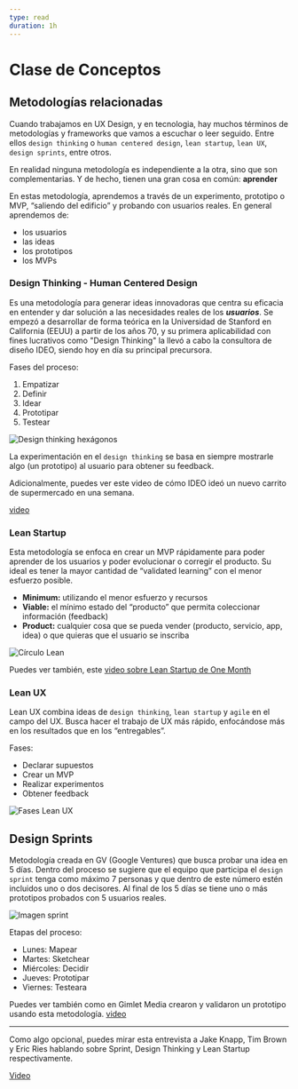 ```yaml
---
type: read
duration: 1h
---
```


# Clase de Conceptos

## Metodologías relacionadas

Cuando trabajamos en UX Design, y en tecnologia, hay muchos términos de
metodologías y frameworks que vamos a escuchar o leer seguido. Entre ellos
`design thinking` o `human centered design`, `lean startup`, `lean UX`,
`design sprints`, entre otros.

En realidad ninguna metodología es independiente a la otra, sino que son
complementarias. Y de hecho, tienen una gran cosa en común: **aprender**

En estas metodología, aprendemos a través de un experimento, prototipo o MVP,
“saliendo del edificio” y probando con usuarios reales. En general aprendemos
de:

* los usuarios
* las ideas
* los prototipos
* los MVPs

### Design Thinking - Human Centered Design

Es una metodología para generar ideas innovadoras que centra su eficacia en
entender y dar solución a las necesidades reales de los **_usuarios_**. Se
empezó a desarrollar de forma teórica en la Universidad de Stanford en
California (EEUU) a partir de los años 70, y su primera aplicabilidad con fines
lucrativos como "Design Thinking" la llevó a cabo la consultora de diseño IDEO,
siendo hoy en día su principal precursora.

Fases del proceso:

1. Empatizar
2. Definir
3. Idear
4. Prototipar
5. Testear

![Design thinking hexágonos](https://lh4.googleusercontent.com/NBcmNGSddfAfeKGla95NnHTHin0eAvP1cdo8NNxmtCOLyjYcedxCWnrQACTwkFG2J4VD81qpJuIiu9GY7wH4NVg86iqOrrkEt_8HQIb9dzr6jBnoaFCiFNg-sxSZiw9fJFuobcmIUyc)

La experimentación en el `design thinking` se basa en siempre mostrarle algo
(un prototipo) al usuario para obtener su feedback.

Adicionalmente, puedes ver este video de cómo IDEO ideó un nuevo carrito de
supermercado en una semana.

[video](https://youtu.be/McabDMc9Z4Y)

### Lean Startup

Esta metodología se enfoca en crear un MVP rápidamente para poder aprender de
los usuarios y poder evolucionar o corregir el producto. Su ideal es tener la
mayor cantidad de “validated learning” con el menor esfuerzo posible.

* **Minimum:** utilizando el menor esfuerzo y recursos
* **Viable:** el mínimo estado del “producto” que permita coleccionar
  información (feedback)
* **Product:** cualquier cosa que se pueda vender (producto, servicio, app,
  idea) o que quieras que el usuario se inscriba

![Círculo Lean](https://image.slidesharecdn.com/presentacinfinal-defensav2-140327151051-phpapp01/95/diseo-de-un-marco-de-referencia-para-el-emprendimiento-de-ti-basado-en-la-filosofa-lean-startup-15-638.jpg?cb=1395933204)

Puedes ver también, este [video sobre Lean Startup de One Month](https://youtu.be/X2YoHFuWkqs)

### Lean UX

Lean UX combina ideas de `design thinking`, `lean startup` y `agile` en el campo
del UX. Busca hacer el trabajo de UX más rápido, enfocándose más en los
resultados que en los “entregables”.

Fases:

* Declarar supuestos
* Crear un MVP
* Realizar experimentos
* Obtener feedback

![Fases Lean UX](https://lh6.googleusercontent.com/vCUr-V61KB-dV1TgdwoMpI1shFPEszjOifuIFTSeZbW21QpaJFVnKY23VIqNYrSOWUFUpCsFHIYRHj25l5ivebaqLADZAgXuh2rqoQreWC9Ea4yAsc4QATmFdJ4mCwv0o3Bmalhzsb8)

## Design Sprints

Metodología creada en GV (Google Ventures) que busca probar una idea en 5 días.
Dentro del proceso se sugiere que el equipo que participa el `design sprint`
tenga como máximo 7 personas y que dentro de este número estén incluidos uno o
dos decisores. Al final de los 5 días se tiene uno o más prototipos probados con
5 usuarios reales.

![Imagen sprint](https://zapier.cachefly.net/storage/photos/ebde1b47795447d66f88d80d28dcd7b9.png)

Etapas del proceso:

* Lunes: Mapear
* Martes: Sketchear
* Miércoles: Decidir
* Jueves: Prototipar
* Viernes: Testeara

Puedes ver también como en Gimlet Media crearon y validaron un prototipo usando
esta metodología.
[video]((https://youtu.be/iqGLrMjBLZ4))

***

Como algo opcional, puedes mirar esta entrevista a Jake Knapp, Tim Brown y
Eric Ries hablando sobre Sprint, Design Thinking y Lean Startup respectivamente.

[Video](https://youtu.be/bvFnHzU4_W8)
